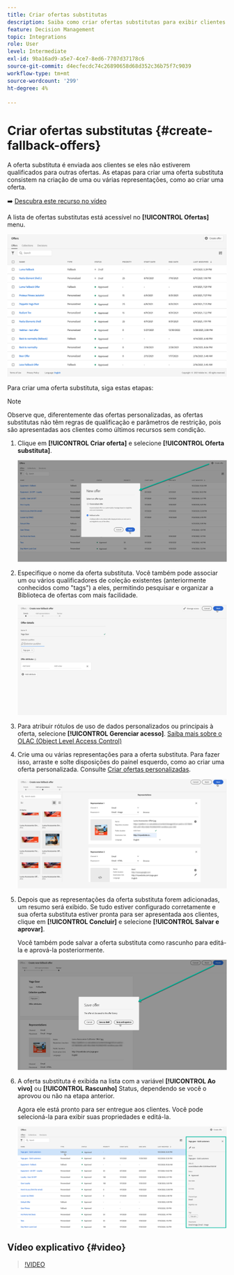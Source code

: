```yaml
---
title: Criar ofertas substitutas
description: Saiba como criar ofertas substitutas para exibir clientes que não estão qualificados para nenhuma oferta
feature: Decision Management
topic: Integrations
role: User
level: Intermediate
exl-id: 9ba16ad9-a5e7-4ce7-8ed6-7707d37178c6
source-git-commit: d4ecfecdc74c26890658d68d352c36b75f7c9039
workflow-type: tm+mt
source-wordcount: '299'
ht-degree: 4%

---
```


# Criar ofertas substitutas {#create-fallback-offers}

A oferta substituta é enviada aos clientes se eles não estiverem qualificados para outras ofertas. As etapas para criar uma oferta substituta consistem na criação de uma ou várias representações, como ao criar uma oferta.

➡️ [Descubra este recurso no vídeo](#video)

A lista de ofertas substitutas está acessível no **[!UICONTROL Ofertas]** menu.

![](../assets/offers_list.png)

Para criar uma oferta substituta, siga estas etapas:

>[!NOTE]
>
>Observe que, diferentemente das ofertas personalizadas, as ofertas substitutas não têm regras de qualificação e parâmetros de restrição, pois são apresentadas aos clientes como últimos recursos sem condição.

1. Clique em **[!UICONTROL Criar oferta]** e selecione **[!UICONTROL Oferta substituta]**.

   ![](../assets/create_fallback.png)

1. Especifique o nome da oferta substituta. Você também pode associar um ou vários qualificadores de coleção existentes (anteriormente conhecidos como &quot;tags&quot;) a eles, permitindo pesquisar e organizar a Biblioteca de ofertas com mais facilidade.

   ![](../assets/fallback_details.png)

1. Para atribuir rótulos de uso de dados personalizados ou principais à oferta, selecione **[!UICONTROL Gerenciar acesso]**. [Saiba mais sobre o OLAC (Object Level Access Control)](../../administration/object-based-access.md)

1. Crie uma ou várias representações para a oferta substituta. Para fazer isso, arraste e solte disposições do painel esquerdo, como ao criar uma oferta personalizada. Consulte [Criar ofertas personalizadas](../offer-library/creating-personalized-offers.md).

   ![](../assets/fallback_content.png)

1. Depois que as representações da oferta substituta forem adicionadas, um resumo será exibido. Se tudo estiver configurado corretamente e sua oferta substituta estiver pronta para ser apresentada aos clientes, clique em **[!UICONTROL Concluir]** e selecione **[!UICONTROL Salvar e aprovar]**.

   Você também pode salvar a oferta substituta como rascunho para editá-la e aprová-la posteriormente.

   ![](../assets/fallback_review.png)

1. A oferta substituta é exibida na lista com a variável **[!UICONTROL Ao vivo]** ou **[!UICONTROL Rascunho]** Status, dependendo se você o aprovou ou não na etapa anterior.

   Agora ele está pronto para ser entregue aos clientes. Você pode selecioná-la para exibir suas propriedades e editá-la. <!-- no suppression? -->

   ![](../assets/fallback_created.png)

## Vídeo explicativo {#video}

>[!VIDEO](https://video.tv.adobe.com/v/329383?quality=12)

